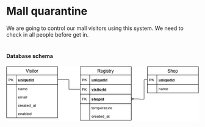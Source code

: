 # Mall quarantine

We are going to control our mall visitors using this system. We need to check in all people before get in.

#

#### Database schema
![database](https://github.com/JhonSanz/mall-quarantine/blob/master/database.png?raw=true)


